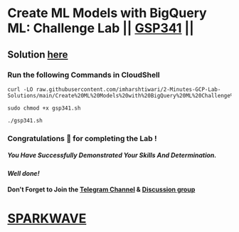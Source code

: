 # Create ML Models with BigQuery ML: Challenge Lab || [GSP341](https://www.cloudskillsboost.google/focuses/14294?parent=catalog) ||

## Solution [here](https://youtu.be/pU5tdHlD_lU)

### Run the following Commands in CloudShell

```
curl -LO raw.githubusercontent.com/imharshtiwari/2-Minutes-GCP-Lab-Solutions/main/Create%20ML%20Models%20with%20BigQuery%20ML%20Challenge%20Lab/gsp341.sh

sudo chmod +x gsp341.sh

./gsp341.sh
```

### Congratulations 🎉 for completing the Lab !

##### *You Have Successfully Demonstrated Your Skills And Determination.*

#### *Well done!*

#### Don't Forget to Join the [Telegram Channel](https://t.me/sparkwave.01) & [Discussion group](https://t.me/sparkwave.01chats)

# [SPARKWAVE](https://www.youtube.com/@sparkwave.01)
